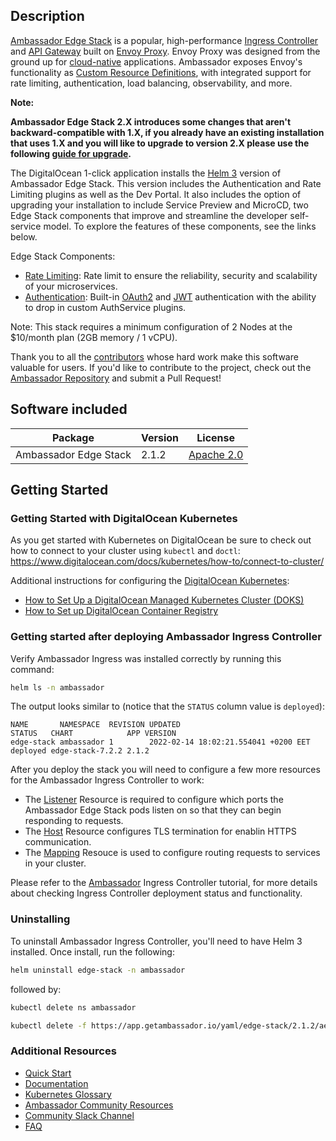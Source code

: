 ## Description

[Ambassador Edge Stack](https://getambassador.io/) is a popular, high-performance [Ingress Controller](https://www.getambassador.io/products/edge-stack/api-gateway/) and [API Gateway](https://www.getambassador.io/learn/kubernetes-glossary/api-gateway/) built on [Envoy Proxy](https://www.envoyproxy.io/). Envoy Proxy was designed from the ground up for [cloud-native](https://www.getambassador.io/learn/kubernetes-glossary/cloud-native/) applications. Ambassador exposes Envoy's functionality as [Custom Resource Definitions](https://www.getambassador.io/learn/kubernetes-glossary/custom-resource-definition/), with integrated support for rate limiting, authentication, load balancing, observability, and more.

**Note:**

**Ambassador Edge Stack 2.X introduces some changes that aren't backward-compatible with 1.X, if you already have an existing installation that uses 1.X and you will like to upgrade to version 2.X please use the following [guide for upgrade](https://www.getambassador.io/docs/edge-stack/latest/topics/install/upgrade/helm/edge-stack-1.14/edge-stack-2.1/#upgrade-productname-1142-to-productname-version-helm).**

The DigitalOcean 1-click application installs the [Helm 3](https://helm.sh/docs/intro/install/) version of Ambassador Edge Stack.  This version includes the Authentication and Rate Limiting plugins as well as the Dev Portal.  It also includes the option of upgrading your installation to include Service Preview and MicroCD, two Edge Stack components that improve and streamline the developer self-service model.  To explore the features of these components, see the links below.

Edge Stack Components:

- [Rate Limiting](https://www.getambassador.io/docs/edge-stack/2.1/topics/using/rate-limits/rate-limits/): Rate limit to ensure the reliability, security and scalability of your microservices.
- [Authentication](https://www.getambassador.io/docs/edge-stack/2.1/topics/running/aes-extensions/authentication/): Built-in [OAuth2](https://www.getambassador.io/docs/edge-stack/2.1/topics/using/filters/oauth2/) and [JWT](https://www.getambassador.io/docs/edge-stack/2.1/topics/using/filters/jwt/) authentication with the ability to drop in custom AuthService plugins.

Note: This stack requires a minimum configuration of 2 Nodes at the $10/month plan (2GB memory / 1 vCPU).

Thank you to all the [contributors](https://github.com/datawire/ambassador/graphs/contributors) whose hard work make this software valuable for users.  If you'd like to contribute to the project, check out the [Ambassador Repository](https://github.com/datawire/ambassador) and submit a Pull Request!

## Software included

| Package               | Version                                        | License                                                                                    |
| --------------------- | ---------------------------------------------- | ------------------------------------------------------------------------------------------ |
| Ambassador Edge Stack | 2.1.2 | [Apache 2.0](https://github.com/datawire/ambassador/blob/master/LICENSE) |

## Getting Started

### Getting Started with DigitalOcean Kubernetes

As you get started with Kubernetes on DigitalOcean be sure to check out how to connect to your cluster using `kubectl` and `doctl`:
<https://www.digitalocean.com/docs/kubernetes/how-to/connect-to-cluster/>

Additional instructions for configuring the [DigitalOcean Kubernetes](https://cloud.digitalocean.com/kubernetes/clusters/):

- [How to Set Up a DigitalOcean Managed Kubernetes Cluster (DOKS)](https://github.com/digitalocean/Kubernetes-Starter-Kit-Developers/tree/main/01-setup-DOKS#how-to-set-up-a-digitalocean-managed-kubernetes-cluster-doks)
- [How to Set up DigitalOcean Container Registry](https://github.com/digitalocean/Kubernetes-Starter-Kit-Developers/tree/main/02-setup-DOCR#how-to-set-up-digitalocean-container-registry)

### Getting started after deploying Ambassador Ingress Controller

Verify Ambassador Ingress was installed correctly by running this command:

```bash
helm ls -n ambassador
```

The output looks similar to (notice that the `STATUS` column value is `deployed`):

```text
NAME       NAMESPACE  REVISION UPDATED                              STATUS   CHART            APP VERSION
edge-stack ambassador 1        2022-02-14 18:02:21.554041 +0200 EET deployed edge-stack-7.2.2 2.1.2
```

After you deploy the stack you will need to configure a few more resources for the Ambassador Ingress Controller to work:

- The [Listener](https://github.com/digitalocean/Kubernetes-Starter-Kit-Developers/blob/main/03-setup-ingress-controller/ambassador.md#step-2---defining-the-listener-for-ambassador-edge-stack) Resource is required to configure which ports the Ambassador Edge Stack pods listen on so that they can begin responding to requests.
- The [Host](https://github.com/digitalocean/Kubernetes-Starter-Kit-Developers/blob/main/03-setup-ingress-controller/ambassador.md#step-3---defining-the-hosts-for-ambassador-edge-stack) Resource configures TLS termination for enablin HTTPS communication.
- The [Mapping](https://github.com/digitalocean/Kubernetes-Starter-Kit-Developers/blob/main/03-setup-ingress-controller/ambassador.md#step-6---configuring-the-ambassador-edge-stack-mappings-for-hosts) Resouce is used to configure routing requests to services in your cluster.

Please refer to the [Ambassador](https://github.com/digitalocean/Kubernetes-Starter-Kit-Developers/blob/main/03-setup-ingress-controller/ambassador.md) Ingress Controller tutorial, for more details about checking Ingress Controller deployment status and functionality.

### Uninstalling

To uninstall Ambassador Ingress Controller, you'll need to have Helm 3 installed. Once install, run the following:

```bash
helm uninstall edge-stack -n ambassador
```

followed by:

```bash
kubectl delete ns ambassador

kubectl delete -f https://app.getambassador.io/yaml/edge-stack/2.1.2/aes-crds.yaml
```

### Additional Resources

- [Quick Start](https://www.getambassador.io/docs/latest/tutorials/getting-started/)
- [Documentation](https://www.getambassador.io/docs/latest/)
- [Kubernetes Glossary](https://www.getambassador.io/learn/kubernetes-glossary/)
- [Ambassador Community Resources](https://www.getambassador.io/community/)
- [Community Slack Channel](https://join.slack.com/t/datawire-oss/shared_invite/zt-8rbpcp4x-vqcfpwmJYxcCVSL1CPxGLw)
- [FAQ](https://www.getambassador.io/docs/latest/about/faq/)
